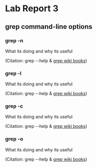 # Lab Report 3
## grep command-line options

### grep -n
What its doing and why its useful

(Citation: grep --help & [grep wiki books](https://en.wikibooks.org/wiki/Grep))
``` ```
``` ```

### grep -l
What its doing and why its useful

(Citation: grep --help & [grep wiki books](https://en.wikibooks.org/wiki/Grep))
``` ```
``` ```

### grep -c
What its doing and why its useful

(Citation: grep --help & [grep wiki books](https://en.wikibooks.org/wiki/Grep))
``` ```
``` ```

### grep -o
What its doing and why its useful

(Citation: grep --help & [grep wiki books](https://en.wikibooks.org/wiki/Grep))
``` ```
``` ```
